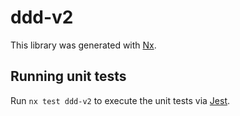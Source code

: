 # ddd-v2

This library was generated with [Nx](https://nx.dev).

## Running unit tests

Run `nx test ddd-v2` to execute the unit tests via [Jest](https://jestjs.io).
